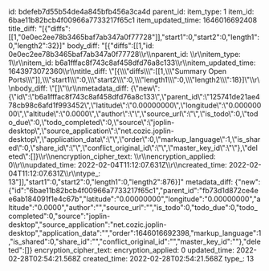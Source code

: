 id: bdefeb7d55b54de4a845bfb456a3ca4d
parent_id: 
item_type: 1
item_id: 6bae11b82bcb4f00966a7733217f65c1
item_updated_time: 1646016692408
title_diff: "[{\"diffs\":[[1,\"0e0ec2ee78b3465baf7ab347a0f77728\"]],\"start1\":0,\"start2\":0,\"length1\":0,\"length2\":32}]"
body_diff: "[{\"diffs\":[[1,\"id: 0e0ec2ee78b3465baf7ab347a0f77728\\\r\\\nparent_id: \\\r\\\nitem_type: 1\\\r\\\nitem_id: b6a1fffac8f743c8af458dfd76a8c133\\\r\\\nitem_updated_time: 1643973072360\\\r\\\ntitle_diff: \\\"[{\\\\\\\"diffs\\\\\\\":[[1,\\\\\\\"Summary Open Ports\\\\\\\"]],\\\\\\\"start1\\\\\\\":0,\\\\\\\"start2\\\\\\\":0,\\\\\\\"length1\\\\\\\":0,\\\\\\\"length2\\\\\\\":18}]\\\"\\\r\\\nbody_diff: \\\"[]\\\"\\\r\\\nmetadata_diff: {\\\"new\\\":{\\\"id\\\":\\\"b6a1fffac8f743c8af458dfd76a8c133\\\",\\\"parent_id\\\":\\\"125741de21ae478cb98c6afd1f993452\\\",\\\"latitude\\\":\\\"0.00000000\\\",\\\"longitude\\\":\\\"0.00000000\\\",\\\"altitude\\\":\\\"0.0000\\\",\\\"author\\\":\\\"\\\",\\\"source_url\\\":\\\"\\\",\\\"is_todo\\\":0,\\\"todo_due\\\":0,\\\"todo_completed\\\":0,\\\"source\\\":\\\"joplin-desktop\\\",\\\"source_application\\\":\\\"net.cozic.joplin-desktop\\\",\\\"application_data\\\":\\\"\\\",\\\"order\\\":0,\\\"markup_language\\\":1,\\\"is_shared\\\":0,\\\"share_id\\\":\\\"\\\",\\\"conflict_original_id\\\":\\\"\\\",\\\"master_key_id\\\":\\\"\\\"},\\\"deleted\\\":[]}\\\r\\\nencryption_cipher_text: \\\r\\\nencryption_applied: 0\\\r\\\nupdated_time: 2022-02-04T11:12:07.631Z\\\r\\\ncreated_time: 2022-02-04T11:12:07.631Z\\\r\\\ntype_: 13\"]],\"start1\":0,\"start2\":0,\"length1\":0,\"length2\":876}]"
metadata_diff: {"new":{"id":"6bae11b82bcb4f00966a7733217f65c1","parent_id":"fb73d1d872ce4ee6ab184091f1e4c67b","latitude":"0.00000000","longitude":"0.00000000","altitude":"0.0000","author":"","source_url":"","is_todo":0,"todo_due":0,"todo_completed":0,"source":"joplin-desktop","source_application":"net.cozic.joplin-desktop","application_data":"","order":1646016692398,"markup_language":1,"is_shared":0,"share_id":"","conflict_original_id":"","master_key_id":""},"deleted":[]}
encryption_cipher_text: 
encryption_applied: 0
updated_time: 2022-02-28T02:54:21.568Z
created_time: 2022-02-28T02:54:21.568Z
type_: 13